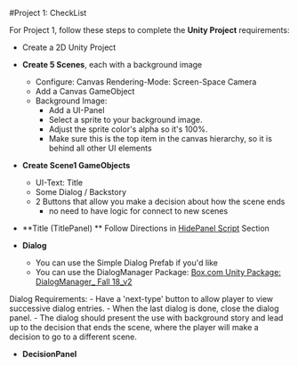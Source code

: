 #Project 1:  CheckList

For Project 1, follow these steps to complete the **Unity Project** requirements:  

- Create a 2D Unity Project
- **Create 5 Scenes**, each with a background image
	- Configure: Canvas Rendering-Mode:  Screen-Space Camera
	- Add a Canvas GameObject
	- Background Image:  
		- Add a UI-Panel
		- Select a sprite to your background image.
		- Adjust the sprite color's alpha so it's 100%.
		- Make sure this is the top item in the canvas hierarchy, so it is behind all other UI elements

- **Create Scene1 GameObjects**
	- UI-Text:  Title
	- Some Dialog / Backstory
	- 2 Buttons that allow you make a decision about 	how the scene ends
		- no need to have logic for connect to new scenes
		
- **Title (TitlePanel) ** 
	Follow Directions in [HidePanel Script](/project-1-score-and-ui-elements/hidepanel-script.md) Section

- **Dialog** 
	- You can use the Simple Dialog Prefab if you'd like
	- You can use the DialogManager Package: 
	[Box.com Unity Package: DialogManager_ Fall 18_v2](https://utdallas.box.com/v/DialogManager-Version2-F18)
	
Dialog Requirements:
	-  Have a 'next-type' button to allow player to view successive dialog entries.
	-  When the last dialog is done, close the dialog panel. 
	-  The dialog should present the use with background story and lead up to the decision that ends the scene, where the player will make a decision to go to a different scene.	
	
- **DecisionPanel**

